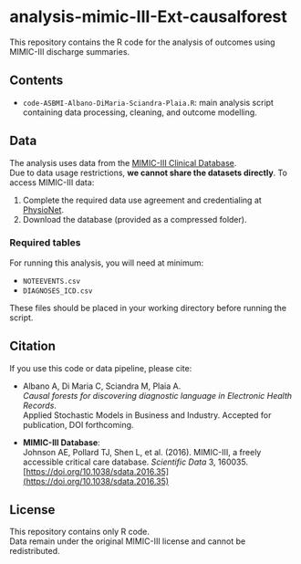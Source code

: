 # analysis-mimic-III-Ext-causalforest

This repository contains the R code for the analysis of outcomes using MIMIC-III discharge summaries.

## Contents

- `code-ASBMI-Albano-DiMaria-Sciandra-Plaia.R`: main analysis script containing data processing, cleaning, and outcome modelling.

## Data

The analysis uses data from the [MIMIC-III Clinical Database](https://physionet.org/content/mimiciii/1.4/).  
Due to data usage restrictions, **we cannot share the datasets directly**. To access MIMIC-III data:

1. Complete the required data use agreement and credentialing at [PhysioNet](https://physionet.org).
2. Download the database (provided as a compressed folder).

### Required tables

For running this analysis, you will need at minimum:

- `NOTEEVENTS.csv`  
- `DIAGNOSES_ICD.csv`

These files should be placed in your working directory before running the script.

## Citation

If you use this code or data pipeline, please cite:

- Albano A, Di Maria C, Sciandra M, Plaia A.  
  *Causal forests for discovering diagnostic language in Electronic Health Records*.  
  Applied Stochastic Models in Business and Industry. Accepted for publication, DOI forthcoming.

- **MIMIC-III Database**:  
  Johnson AE, Pollard TJ, Shen L, et al. (2016). MIMIC-III, a freely accessible critical care database. *Scientific Data* 3, 160035. [https://doi.org/10.1038/sdata.2016.35](https://doi.org/10.1038/sdata.2016.35)


## License

This repository contains only R code.  
Data remain under the original MIMIC-III license and cannot be redistributed.

